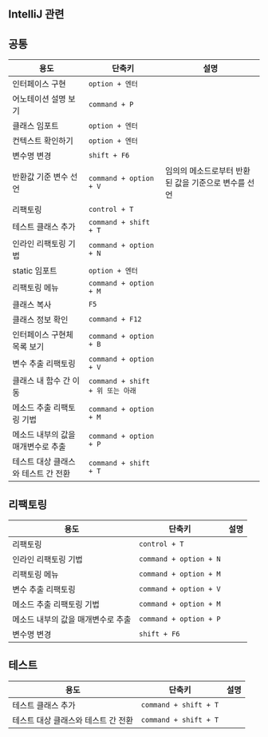 ## IntelliJ 관련
## 공통
| 용도                                | 단축키                           | 설명                                                 |
| ----------------------------------- | -------------------------------- | ---------------------------------------------------- |
| 인터페이스 구현                     | `option + 엔터`                  |                                                      |
| 어노테이션 설명 보기                | `command + P`                    |                                                      |
| 클래스 임포트                       | `option + 엔터`                  |                                                      |
| 컨텍스트 확인하기                   | `option + 엔터`                  |                                                      |
| 변수명 변경                         | `shift + F6`                     |                                                      |
| 반환값 기준 변수 선언               | `command + option + V`           | 임의의 메소드로부터 반환된 값을 기준으로 변수를 선언 |
| 리팩토링                            | `control + T`                    |                                                      |
| 테스트 클래스 추가                  | `command + shift + T`            |                                                      |
| 인라인 리팩토링 기법                | `command + option + N`           |                                                      |
| static 임포트                       | `option + 엔터`                  |                                                      |
| 리팩토링 메뉴                       | `command + option + M`           |                                                      |
| 클래스 복사                         | `F5`                             |                                                      |
| 클래스 정보 확인                    | `command + F12`                  |                                                      |
| 인터페이스 구현체 목록 보기         | `command + option + B`           |                                                      |
| 변수 추출 리팩토링                  | `command + option + V`           |                                                      |
| 클래스 내 함수 간 이동              | `command + shift + 위 또는 아래` |                                                      |
| 메소드 추출 리팩토링 기법           | `command + option + M`           |                                                      |
| 메소드 내부의 값을 매개변수로 추출  | `command + option + P`           |                                                      |
| 테스트 대상 클래스와 테스트 간 전환 | `command + shift + T`                                 |                                                      |

## 리팩토링
| 용도                               | 단축키                 | 설명 |
| ---------------------------------- | ---------------------- | ---- |
| 리팩토링                           | `control + T`          |      |
| 인라인 리팩토링 기법               | `command + option + N` |      |
| 리팩토링 메뉴                      | `command + option + M` |      |
| 변수 추출 리팩토링                 | `command + option + V` |      |
| 메소드 추출 리팩토링 기법          | `command + option + M` |      |
| 메소드 내부의 값을 매개변수로 추출 | `command + option + P` |      |
| 변수명 변경                        | `shift + F6`                       |      |

## 테스트
| 용도                                | 단축키                           | 설명                                                 |
| ----------------------------------- | -------------------------------- | ---------------------------------------------------- |
| 테스트 클래스 추가                  | `command + shift + T`            |                                                      |
| 테스트 대상 클래스와 테스트 간 전환 | `command + shift + T`                                 |                                                      |